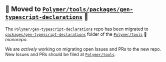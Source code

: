 ## 🚨 Moved to [`Polymer/tools/packages/gen-typescript-declarations`][1] 🚨

The [`Polymer/gen-typescript-declarations`][2] repo has been migrated to [`packages/gen-typescript-declarations`][1] folder of the [`Polymer/tools`][3] 🚝  *monorepo*.

We are *actively* working on migrating open Issues and PRs to the new repo. New Issues and PRs should be filed at [`Polymer/tools`][3].

[1]: https://github.com/Polymer/tools/tree/master/packages/gen-typescript-declarations
[2]: https://github.com/Polymer/gen-typescript-declarations
[3]: https://github.com/Polymer/tools
